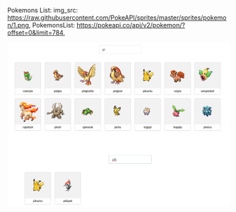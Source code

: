 Pokemons List:
img_src: https://raw.githubusercontent.com/PokeAPI/sprites/master/sprites/pokemon/1.png,
PokemonsList: https://pokeapi.co/api/v2/pokemon/?offset=0&limit=784,

![](./screenshot.jpg)
